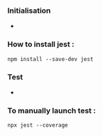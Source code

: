 ### Initialisation
-
### How to install jest :
    npm install --save-dev jest

### Test
-
### To manually launch test :
    npx jest --coverage

